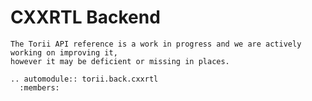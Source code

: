 # CXXRTL Backend

```{warning}
The Torii API reference is a work in progress and we are actively working on improving it,
however it may be deficient or missing in places.
```

```{eval-rst}
.. automodule:: torii.back.cxxrtl
  :members:

```
